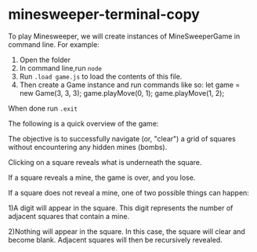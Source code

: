 # minesweeper-terminal-copy

To play Minesweeper, we will create instances of MineSweeperGame in command line.
For example:
1) Open the folder
2) In command line,run `node`
3) Run `.load game.js` to load the contents of this file.
4) Then create a Game instance and run commands like so:
let game = new Game(3, 3, 3);
game.playMove(0, 1);
game.playMove(1, 2);

When done run `.exit`

The following is a quick overview of the game:

The objective is to successfully navigate (or, "clear") a grid of squares without encountering any hidden mines (bombs).

Clicking on a square reveals what is underneath the square.

If a square reveals a mine, the game is over, and you lose.

If a square does not reveal a mine, one of two possible things can happen:

1)A digit will appear in the square. This digit represents the number of adjacent squares that contain a mine.

2)Nothing will appear in the square. In this case, the square will clear and become blank. Adjacent squares will then be recursively revealed.
